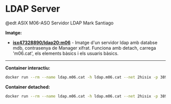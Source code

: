 # LDAP Server
@edt ASIX M06-ASO
Servidor LDAP
Mark Santiago

**Imatge:**

* **[isx47328890/ldap20:m06]** - Imatge d'un servidor ldap amb databse mdb, contrasenya de Manager xifrat. Funciona amb detach, carrega 'm06.cat', els elements bàsics i els usuaris bàsics.

---

**Container interactiu:**
```bash
docker run --rm --name ldap.m06.cat -h ldap.m06.cat --net 2hisix -p 389:389 -it isx47328890/ldap20:m06 /bin/bash
```

**Container detached:**
```bash
docker run --rm --name ldap.m06.cat -h ldap.m06.cat --net 2hisix -p 389:389 -d isx47328890/ldap20:m06
```

[isx47328890/ldap20:m06]: https://hub.docker.com/layers/isx47328890/ldap20/m06/images/sha256-faa224c1d7fc4b91cf9ac835c753d4a460980af32bf387908078c50f96ddd77a?context=explore